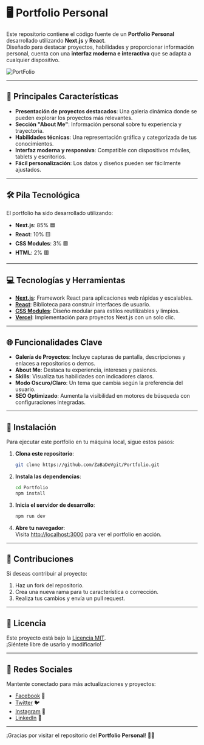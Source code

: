 # 🖥️ Portfolio Personal

Este repositorio contiene el código fuente de un **Portfolio Personal** desarrollado utilizando **Next.js** y **React**.  
Diseñado para destacar proyectos, habilidades y proporcionar información personal, cuenta con una **interfaz moderna e interactiva** que se adapta a cualquier dispositivo.

![PortFolio](https://github.com/ZaBaDeVgit/Image-ScreenShot/blob/main/image-5.png)

---

## 🚀 Principales Características

- **Presentación de proyectos destacados**: Una galería dinámica donde se pueden explorar los proyectos más relevantes.
- **Sección "About Me"**: Información personal sobre tu experiencia y trayectoria.
- **Habilidades técnicas**: Una representación gráfica y categorizada de tus conocimientos.
- **Interfaz moderna y responsiva**: Compatible con dispositivos móviles, tablets y escritorios.
- **Fácil personalización**: Los datos y diseños pueden ser fácilmente ajustados.

---

## 🛠 Pila Tecnológica

El portfolio ha sido desarrollado utilizando:

- **Next.js**: 85% 🟦
- **React**: 10% 🟨
- **CSS Modules**: 3% 🟩
- **HTML**: 2% 🟥

---

## 💻 Tecnologías y Herramientas

- **[Next.js](https://nextjs.org/)**: Framework React para aplicaciones web rápidas y escalables.
- **[React](https://reactjs.org/)**: Biblioteca para construir interfaces de usuario.
- **[CSS Modules](https://github.com/css-modules/css-modules)**: Diseño modular para estilos reutilizables y limpios.
- **[Vercel](https://vercel.com/)**: Implementación para proyectos Next.js con un solo clic.

---

## 🌐 Funcionalidades Clave

- **Galería de Proyectos**: Incluye capturas de pantalla, descripciones y enlaces a repositorios o demos.
- **About Me**: Destaca tu experiencia, intereses y pasiones.
- **Skills**: Visualiza tus habilidades con indicadores claros.
- **Modo Oscuro/Claro**: Un tema que cambia según la preferencia del usuario.
- **SEO Optimizado**: Aumenta la visibilidad en motores de búsqueda con configuraciones integradas.

---

## 🔧 Instalación

Para ejecutar este portfolio en tu máquina local, sigue estos pasos:

1. **Clona este repositorio**:

    ```bash
    git clone https://github.com/ZaBaDeVgit/Portfolio.git
    ```

2. **Instala las dependencias**:

    ```bash
    cd Portfolio
    npm install
    ```

3. **Inicia el servidor de desarrollo**:

    ```bash
    npm run dev
    ```

4. **Abre tu navegador**:  
   Visita [http://localhost:3000](http://localhost:3000) para ver el portfolio en acción.

---

## 📝 Contribuciones

Si deseas contribuir al proyecto:

1. Haz un fork del repositorio.
2. Crea una nueva rama para tu característica o corrección.
3. Realiza tus cambios y envía un pull request.

---

## 📄 Licencia

Este proyecto está bajo la [Licencia MIT](https://opensource.org/licenses/MIT).  
¡Siéntete libre de usarlo y modificarlo!

---

## 📱 Redes Sociales

Mantente conectado para más actualizaciones y proyectos:

- [Facebook](https://facebook.com/ZaBaDeVgit) 📘
- [Twitter](https://twitter.com/ZaBaDeVgit) 🐦
- [Instagram](https://instagram.com/ZaBaDeVgit) 📸
- [LinkedIn](https://linkedin.com/in/ZaBaDeVgit) 💼

---

¡Gracias por visitar el repositorio del **Portfolio Personal**! 🌟🚀
